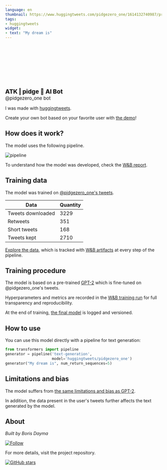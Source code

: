 ```yaml
---
language: en
thumbnail: https://www.huggingtweets.com/pidgezero_one/1614132740987/predictions.png
tags:
- huggingtweets
widget:
- text: "My dream is"
---
```


<div>
<div style="width: 132px; height:132px; border-radius: 50%; background-size: cover; background-image: url('https://pbs.twimg.com/profile_images/1334990538647461889/XfOoKZ3w_400x400.jpg')">
</div>
<div style="margin-top: 8px; font-size: 19px; font-weight: 800">ATK | pidge 🤖 AI Bot </div>
<div style="font-size: 15px">@pidgezero_one bot</div>
</div>

I was made with [huggingtweets](https://github.com/borisdayma/huggingtweets).

Create your own bot based on your favorite user with [the demo](https://colab.research.google.com/github/borisdayma/huggingtweets/blob/master/huggingtweets-demo.ipynb)!

## How does it work?

The model uses the following pipeline.

![pipeline](https://github.com/borisdayma/huggingtweets/blob/master/img/pipeline.png?raw=true)

To understand how the model was developed, check the [W&B report](https://app.wandb.ai/wandb/huggingtweets/reports/HuggingTweets-Train-a-model-to-generate-tweets--VmlldzoxMTY5MjI).

## Training data

The model was trained on [@pidgezero_one's tweets](https://twitter.com/pidgezero_one).

| Data | Quantity |
| --- | --- |
| Tweets downloaded | 3229 |
| Retweets | 351 |
| Short tweets | 168 |
| Tweets kept | 2710 |

[Explore the data](https://wandb.ai/wandb/huggingtweets/runs/18ne87gw/artifacts), which is tracked with [W&B artifacts](https://docs.wandb.com/artifacts) at every step of the pipeline.

## Training procedure

The model is based on a pre-trained [GPT-2](https://huggingface.co/gpt2) which is fine-tuned on @pidgezero_one's tweets.

Hyperparameters and metrics are recorded in the [W&B training run](https://wandb.ai/wandb/huggingtweets/runs/xb62y69a) for full transparency and reproducibility.

At the end of training, [the final model](https://wandb.ai/wandb/huggingtweets/runs/xb62y69a/artifacts) is logged and versioned.

## How to use

You can use this model directly with a pipeline for text generation:

```python
from transformers import pipeline
generator = pipeline('text-generation',
                     model='huggingtweets/pidgezero_one')
generator("My dream is", num_return_sequences=5)
```

## Limitations and bias

The model suffers from [the same limitations and bias as GPT-2](https://huggingface.co/gpt2#limitations-and-bias).

In addition, the data present in the user's tweets further affects the text generated by the model.

## About

*Built by Boris Dayma*

[![Follow](https://img.shields.io/twitter/follow/borisdayma?style=social)](https://twitter.com/intent/follow?screen_name=borisdayma)

For more details, visit the project repository.

[![GitHub stars](https://img.shields.io/github/stars/borisdayma/huggingtweets?style=social)](https://github.com/borisdayma/huggingtweets)
